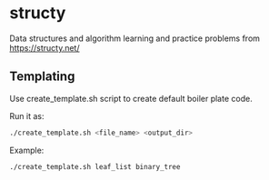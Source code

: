 # structy

Data structures and algorithm learning and practice problems from <https://structy.net/>

## Templating

Use create_template.sh script to create default boiler plate code.

Run it as:

```sh
./create_template.sh <file_name> <output_dir>
```

Example:

```sh
./create_template.sh leaf_list binary_tree

```
